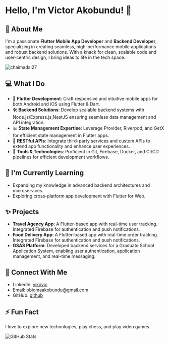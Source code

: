 # Hello, I'm Victor Akobundu! 👋

## 🚀 About Me
I'm a passionate **Flutter Mobile App Developer** and **Backend Developer**, specializing in creating seamless, high-performance mobile applications and robust backend solutions. With a knack for clean, scalable code and user-centric design, I bring ideas to life in the tech space.

<p align="left"> 
  <img src="https://komarev.com/ghpvc/?username=vikovic18&label=Profile%20views&color=0e75b6&style=flat" alt="chaimadal27" /> 
</p> 

## 💻 What I Do

- 🌟 **Flutter Development**: Craft responsive and intuitive mobile apps for both Android and iOS using Flutter & Dart.
- 🛠️ **Backend Solutions**: Develop scalable backend systems with Node.js/Express.js,NestJS ensuring seamless data management and API integration.
- 📊 **State Management Expertise**: Leverage Provider, Riverpod, and GetX for efficient state management in Flutter apps.
- 🔄 **RESTful APIs**: Integrate third-party services and custom APIs to extend app functionality and enhance user experiences.
- 🔧 **Tools & Technologies**: Proficient in Git, Firebase, Docker, and CI/CD pipelines for efficient development workflows.

## 🌱 I'm Currently Learning
- Expanding my knowledge in advanced backend architectures and microservices.
- Exploring cross-platform app development with Flutter for Web.

## ✨ Projects
- **Travel Agency App**: A Flutter-based app with real-time user tracking. Integrated Firebase for authentication and push notifications.
- **Food Delivery App**: A Flutter-based app with real-time order tracking. Integrated Firebase for authentication and push notifications.
- **GSAS Platform**: Developed backend services for a Graduate School Application System, enabling user authentication, application management, and real-time messaging.

## 🤝 Connect With Me
- LinkedIn: [vikovic](https://www.linkedin.com/in/victor-akobundu?lipi=urn%3Ali%3Apage%3Ad_flagship3_profile_view_base_contact_details%3BrzZvPsRGS7qLS%2BpRPmSOZg%3D%3D)
- Email: obiomaakobundu@gmail.com
- GitHub: [github](https://github.com/vikovic18)

## ⚡ Fun Fact
I love to explore new technologies, play chess, and play video games.

![GitHub Stats](https://github-readme-stats.vercel.app/api?username=vikovic18&show_icons=true&theme=radical)

